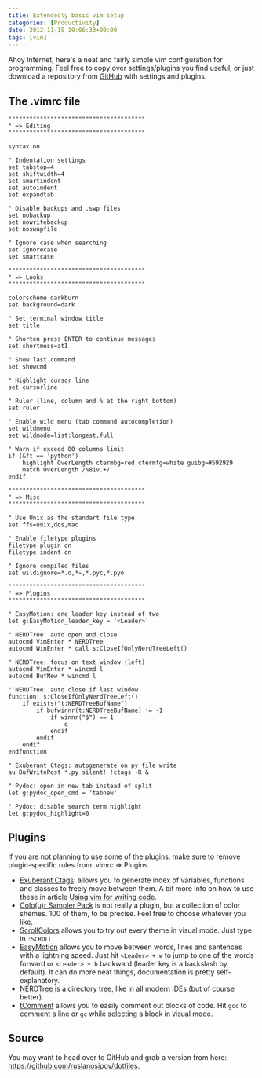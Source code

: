 ```yaml
---
title: Extendedly basic vim setup
categories: [Productivity]
date: 2012-11-15 19:06:33+00:00
tags: [vim]
---
```


Ahoy Internet, here's a neat and fairly simple vim configuration for
programming. Feel free to copy over settings/plugins you find useful, or just
download a repository from [GitHub][1] with settings and plugins.

## The .vimrc file

    """""""""""""""""""""""""""""""""""""""
    " => Editing
    """""""""""""""""""""""""""""""""""""""

    syntax on

    " Indentation settings
    set tabstop=4
    set shiftwidth=4
    set smartindent
    set autoindent
    set expandtab

    " Disable backups and .swp files
    set nobackup
    set nowritebackup
    set noswapfile

    " Ignore case when searching
    set ignorecase
    set smartcase

    """""""""""""""""""""""""""""""""""""""
    " => Looks
    """""""""""""""""""""""""""""""""""""""

    colorscheme darkburn
    set background=dark

    " Set terminal window title
    set title

    " Shorten press ENTER to continue messages
    set shortmess=atI

    " Show last command
    set showcmd

    " Highlight cursor line
    set cursorline

    " Ruler (line, column and % at the right bottom)
    set ruler

    " Enable wild menu (tab command autocompletion)
    set wildmenu
    set wildmode=list:longest,full

    " Warn if exceed 80 columns limit
    if (&ft == 'python')
        highlight OverLength ctermbg=red ctermfg=white guibg=#592929
        match OverLength /%81v.+/
    endif

    """""""""""""""""""""""""""""""""""""""
    " => Misc
    """""""""""""""""""""""""""""""""""""""

    " Use Unix as the standart file type
    set ffs=unix,dos,mac

    " Enable filetype plugins
    filetype plugin on
    filetype indent on

    " Ignore compiled files
    set wildignore=*.o,*~,*.pyc,*.pyo

    """""""""""""""""""""""""""""""""""""""
    " => Plugins
    """""""""""""""""""""""""""""""""""""""

    " EasyMotion: one leader key instead of two
    let g:EasyMotion_leader_key = '<Leader>'

    " NERDTree: auto open and close
    autocmd VimEnter * NERDTree
    autocmd WinEnter * call s:CloseIfOnlyNerdTreeLeft()

    " NERDTree: focus on text window (left)
    autocmd VimEnter * wincmd l
    autocmd BufNew * wincmd l

    " NERDTree: auto close if last window
    function! s:CloseIfOnlyNerdTreeLeft()
        if exists("t:NERDTreeBufName")
            if bufwinnr(t:NERDTreeBufName) != -1
                if winnr("$") == 1
                    q
                endif
            endif
        endif
    endfunction

    " Exuberant Ctags: autogenerate on py file write
    au BufWritePost *.py silent! !ctags -R &

    " Pydoc: open in new tab instead of split
    let g:pydoc_open_cmd = 'tabnew'

    " Pydoc: disable search term highlight
    let g:pydoc_highlight=0

## Plugins

If you are not planning to use some of the plugins, make sure to remove
plugin-specific rules from .vimrc => Plugins.

* [Exuberant Ctags][2]: allows you to generate index of variables, functions
  and classes to freely move between them. A bit more info on how to use these
  in article [Using vim for writing code][3].
* [Colo(u)r Sampler Pack][4] is not really a plugin, but a collection of color
  shemes. 100 of them, to be precise. Feel free to choose whatever you like.
* [ScrollColors][5] allows you to try out every theme in visual mode. Just type
  in `:SCROLL`.
* [EasyMotion][6] allows you to move between words, lines and sentences with a
  lightning speed. Just hit `<Leader> + w` to jump to one of the words forward
  or `<Leader> + b` backward (leader key is a backslash by default). It can
  do more neat things, documentation is pretty self-explanatory.
* [NERDTree][7] is a directory tree, like in all modern IDEs (but of course
  better).
* [tComment][8] allows you to easily comment out blocks of code. Hit `gcc` to
  comment a line or `gc` while selecting a block in `V`isual mode.

## Source

You may want to head over to GitHub and grab a version from here:
<https://github.com/ruslanosipov/dotfiles>.

[1]: https://github.com/ruslanosipov/dotfiles
[2]: http://ctags.sourceforge.net/
[3]: http://www.rosipov.com/blog/using-vim-for-writing-code/
[4]: http://www.vim.org/scripts/script.php?script_id=625
[5]: http://www.vim.org/scripts/script.php?script_id=1488
[6]: http://www.vim.org/scripts/script.php?script_id=3526
[7]: http://www.vim.org/scripts/script.php?script_id=1658
[8]: http://www.vim.org/scripts/script.php?script_id=1173
